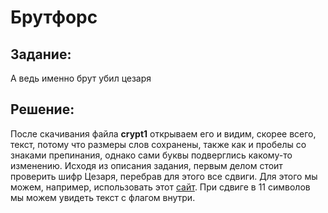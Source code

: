<h1>Брутфорс</h1>

<h2>Задание:</h2>
А ведь именно брут убил цезаря<br>

<h2>Решение:</h2>
После скачивания файла <b>crypt1</b> открываем его и видим, скорее всего, текст, потому что размеры слов сохранены, также как и пробелы со знаками препинания, однако сами буквы подверглись какому-то изменению. Исходя из описания задания, первым делом стоит проверить шифр Цезаря, перебрав для этого все сдвиги. Для этого мы можем, например, использовать этот <a href=https://planetcalc.com/1434/>сайт</a>. При сдвиге в 11 символов мы можем увидеть текст с флагом внутри.<br/><br/>

